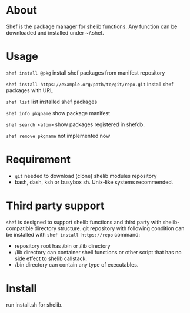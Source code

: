 # About

Shef is the package manager for [shelib](https://github.com/okadash/shelib) functions. Any function can be downloaded and installed under ~/.shef.

# Usage

`shef install @pkg` install shef packages from manifest repository

`shef install https://example.org/path/to/git/repo.git` install shef packages with URL

`shef list` list installed shef packages

`shef info pkgname` show package manifest

`shef search <atom>` show packages registered in shefdb.

`shef remove pkgname` not implemented now

# Requirement

* `git` needed to download (clone) shelib modules repository
* bash, dash, ksh or busybox sh. Unix-like systems recommended.

# Third party support

`shef` is designed to support shelib functions and third party with shelib-compatible directory structure.
git repository with following condition can be installed with `shef install https://repo` command:

* repository root has /bin or /lib directory 
* /lib directory can container shell functions or other script that has no side effect to shelib callstack.
* /bin directory can contain any type of executables.

# Install

run install.sh for shelib.
